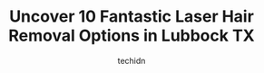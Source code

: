 ---
layout: ampstory
image: https://i0.wp.com/www.depkes.org/wp-content/uploads/2023/06/laser-hair-removal-0-in-lubbock-tx-1685863751.jpeg?resize=640,853
author: techidn
featured: false
description: Discover the impressive array of Laser Hair Removal options in Lubbock TX, where you can find 10 of the largest Laser Hair Removal establishments in the area. From renowned classics to hidde
title: Uncover 10 Fantastic Laser Hair Removal Options in Lubbock TX
cover:
   title: Uncover 10 Fantastic Laser Hair Removal Options in Lubbock TX
   subtitle: Rickpate
   background: https://www.depkes.org/wp-content/uploads/2023/06/laser-hair-removal-0-in-lubbock-tx-1685863751.jpeg

pages: 
 - layout: thirds
   top: <h1>#1 GLO & SPA-RKLE Aesthetics & MedSpa</h1>
   bottom: "<p>I wish there were more than 5 stars!! Aaliyah was the sweetest and super knowledgeable about all of the products and services. Fa-Tia did an amazing job on my lips. She e</p>"
   background: https://www.depkes.org/wp-content/uploads/2023/06/laser-hair-removal-1-in-lubbock-tx-1685863751.jpeg
   backgroundblur: true
 - layout: thirds
   top: <h1>#2 American Laser Med Spa - Lubbock</h1>
   bottom: "<p>I got laser hair removal from here. Amanda is my favorite, and always does an amazing job! Ill go back for more and request her.</p>"
   background: https://www.depkes.org/wp-content/uploads/2023/06/laser-hair-removal-2-in-lubbock-tx-1685863752.jpeg
   cta:
      link: https://www.depkes.org/blog/uncover-10-fantastic-laser-hair-removal-options-in-lubbock-tx/
      text: Uncover 10 Fantastic Laser Hair Removal Options in Lubbock TX
 - layout: thirds
   top: <h1>#3 European Wax Center</h1>
   bottom: "<p>6076 Marsha Sharp Fwy W #500, Lubbock, TX 79407, United States</p>"
   background: https://www.depkes.org/wp-content/uploads/2023/06/laser-hair-removal-3-in-lubbock-tx-1685863752.jpeg
   cta:
      link: https://www.depkes.org/blog/uncover-10-fantastic-laser-hair-removal-options-in-lubbock-tx/
      text: Uncover 10 Fantastic Laser Hair Removal Options in Lubbock TX
 - layout: thirds
   top: <h1>#4 Texas Tech Physicians - Dermatology</h1>
   bottom: "<p>3601 4th St #4th, Lubbock, TX 79430, United States</p>"
   background: https://images.unsplash.com/photo-1549241520-425e3dfc01cb?ixlib=rb-4.0.3&ixid=MnwxMjA3fDB8MHxwaG90by1wYWdlfHx8fGVufDB8fHx8&auto=format&fit=crop&w=640&h=853&q=80
   cta:
      link: https://www.depkes.org/blog/uncover-10-fantastic-laser-hair-removal-options-in-lubbock-tx/
      text: Uncover 10 Fantastic Laser Hair Removal Options in Lubbock TX
 - layout: thirds
   top: <h1>#5 Waxing The City (Lubbock, TX)</h1>
   bottom: "<p>10305 Quaker Ave Suite 800, Lubbock, TX 79424, United States</p>"
   background: https://images.unsplash.com/photo-1608501821300-4f99e58bba77?ixlib=rb-4.0.3&ixid=MnwxMjA3fDB8MHxwaG90by1wYWdlfHx8fGVufDB8fHx8&auto=format&fit=crop&w=640&h=853&q=80
   cta:
      link: https://www.depkes.org/blog/uncover-10-fantastic-laser-hair-removal-options-in-lubbock-tx/
      text: Uncover 10 Fantastic Laser Hair Removal Options in Lubbock TX
 - layout: thirds
   top: <h1>#6 Milan Laser Hair Removal</h1>
   bottom: "<p>4414 82nd St Ste 101, Lubbock, TX 79424, United States</p>"
   background: https://images.unsplash.com/photo-1602536052359-ef94c21c5948?ixlib=rb-4.0.3&ixid=MnwxMjA3fDB8MHxwaG90by1wYWdlfHx8fGVufDB8fHx8&auto=format&fit=crop&w=640&h=853&q=80
   cta:
      link: https://www.depkes.org/blog/uncover-10-fantastic-laser-hair-removal-options-in-lubbock-tx/
      text: Uncover 10 Fantastic Laser Hair Removal Options in Lubbock TX
 - layout: thirds
   top: <h1>#7 The Spa by Sheena</h1>
   bottom: "<p>8713 Milwaukee Ave #200, Lubbock, TX 79424, United States</p>"
   background: https://images.unsplash.com/photo-1533735380053-eb8d0759b24a?ixlib=rb-4.0.3&ixid=MnwxMjA3fDB8MHxwaG90by1wYWdlfHx8fGVufDB8fHx8&auto=format&fit=crop&w=640&h=853&q=80
   cta:
      link: https://www.depkes.org/blog/uncover-10-fantastic-laser-hair-removal-options-in-lubbock-tx/
      text: Uncover 10 Fantastic Laser Hair Removal Options in Lubbock TX
 - layout: thirds
   middle: Continue reading...
   background: https://images.unsplash.com/photo-1510906594845-bc082582c8cc?ixlib=rb-4.0.3&ixid=MnwxMjA3fDB8MHxwaG90by1wYWdlfHx8fGVufDB8fHx8&auto=format&fit=crop&w=640&h=853&q=80
   cta:
      link: https://www.depkes.org/blog/uncover-10-fantastic-laser-hair-removal-options-in-lubbock-tx/
      text: Uncover 10 Fantastic Laser Hair Removal Options in Lubbock TX
      
---